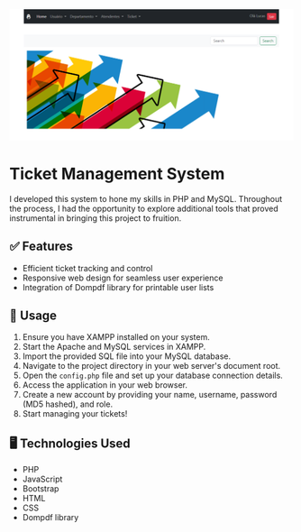 <div>
  <img src="images/print.png" alt="print">
</div>

# Ticket Management System

I developed this system to hone my skills in PHP and MySQL. Throughout the process, I had the opportunity to explore additional tools that proved instrumental in bringing this project to fruition.

## ✅ Features
- Efficient ticket tracking and control
- Responsive web design for seamless user experience
- Integration of Dompdf library for printable user lists

## 📜 Usage
1. Ensure you have XAMPP installed on your system.
2. Start the Apache and MySQL services in XAMPP.
3. Import the provided SQL file into your MySQL database.
4. Navigate to the project directory in your web server's document root.
5. Open the `config.php` file and set up your database connection details.
6. Access the application in your web browser.
7. Create a new account by providing your name, username, password (MD5 hashed), and role.
8. Start managing your tickets!

## 🖥️ Technologies Used
- PHP
- JavaScript
- Bootstrap
- HTML
- CSS
- Dompdf library
